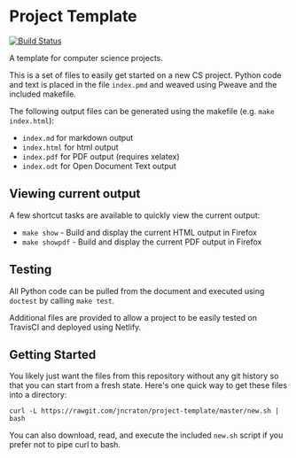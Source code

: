 Project Template
================

[![Build Status](https://travis-ci.org/jncraton/project-template.svg?branch=master)](https://travis-ci.org/jncraton/project-template)

A template for computer science projects.

This is a set of files to easily get started on a new CS project. Python code and text is placed in the file `index.pmd` and weaved using Pweave and the included makefile. 

The following output files can be generated using the makefile (e.g. `make index.html`):

- `index.md` for markdown output
- `index.html` for html output
- `index.pdf` for PDF output (requires xelatex)
- `index.odt` for Open Document Text output

Viewing current output
----------------------

A few shortcut tasks are available to quickly view the current output:

- `make show` - Build and display the current HTML output in Firefox
- `make showpdf` - Build and display the current PDF output in Firefox

Testing
-------

All Python code can be pulled from the document and executed using `doctest` by calling `make test`.

Additional files are provided to allow a project to be easily tested on TravisCI and deployed using Netlify.

Getting Started
---------------

You likely just want the files from this repository without any git history so that you can start from a fresh state. Here's one quick way to get these files into a directory:

    curl -L https://rawgit.com/jncraton/project-template/master/new.sh | bash

You can also download, read, and execute the included `new.sh` script if you prefer not to pipe curl to bash.
